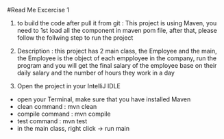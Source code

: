 #Read Me Excercise 1

1. to build the code after pull it from git :
This project is using Maven, you need to 1st load all the component in maven pom file, after that, please follow the follwing step to run the project

2. Description : this project has 2 main class, the Employee and the main, the Employee is the object of each empployee in the company, run the program and you will get the final salary of the employee base on their daily salary and the number of hours they work in a day

3. Open the project in your IntelliJ IDLE
- open your Terminal, make sure that you have installed Maven
- clean command : mvn clean
- compile command : mvn compile
- test command : mvn test
- in the main class, right click -> run main